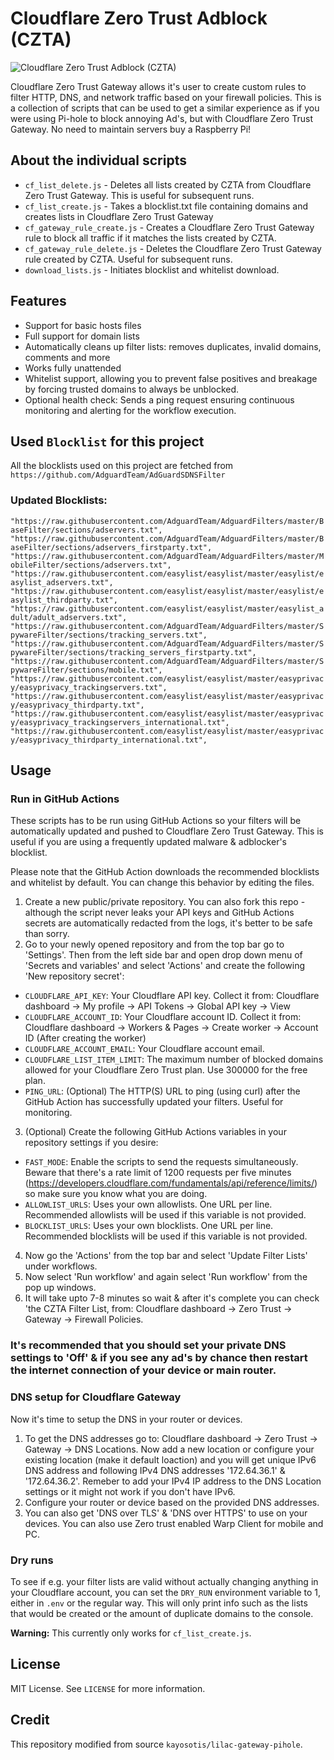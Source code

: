 # Cloudflare Zero Trust Adblock (CZTA)

![Cloudflare Zero Trust Adblock (CZTA)](https://github.com/nayemahmedniloy/ReactNativeSetup/assets/71997569/13b655bd-97c4-4565-8efb-5cf9733ce164)

Cloudflare Zero Trust Gateway allows it's user to create custom rules to filter HTTP, DNS, and network traffic based on your firewall policies. This is a collection of scripts that can be used to get a similar experience as if you were using Pi-hole to block annoying Ad's, but with Cloudflare Zero Trust Gateway. No need to maintain servers buy a Raspberry Pi!

## About the individual scripts

- `cf_list_delete.js` - Deletes all lists created by CZTA from Cloudflare Zero Trust Gateway. This is useful for subsequent runs.
- `cf_list_create.js` - Takes a blocklist.txt file containing domains and creates lists in Cloudflare Zero Trust Gateway
- `cf_gateway_rule_create.js` - Creates a Cloudflare Zero Trust Gateway rule to block all traffic if it matches the lists created by CZTA.
- `cf_gateway_rule_delete.js` - Deletes the Cloudflare Zero Trust Gateway rule created by CZTA. Useful for subsequent runs.
- `download_lists.js` - Initiates blocklist and whitelist download.

## Features

- Support for basic hosts files
- Full support for domain lists
- Automatically cleans up filter lists: removes duplicates, invalid domains, comments and more
- Works fully unattended
- Whitelist support, allowing you to prevent false positives and breakage by forcing trusted domains to always be unblocked.
- Optional health check: Sends a ping request ensuring continuous monitoring and alerting for the workflow execution.

## Used `Blocklist` for this project

All the blocklists used on this project are fetched from `https://github.com/AdguardTeam/AdGuardSDNSFilter`

### Updated Blocklists:
 `"https://raw.githubusercontent.com/AdguardTeam/AdguardFilters/master/BaseFilter/sections/adservers.txt",
  "https://raw.githubusercontent.com/AdguardTeam/AdguardFilters/master/BaseFilter/sections/adservers_firstparty.txt",
  "https://raw.githubusercontent.com/AdguardTeam/AdguardFilters/master/MobileFilter/sections/adservers.txt",
  "https://raw.githubusercontent.com/easylist/easylist/master/easylist/easylist_adservers.txt",
  "https://raw.githubusercontent.com/easylist/easylist/master/easylist/easylist_thirdparty.txt",
  "https://raw.githubusercontent.com/easylist/easylist/master/easylist_adult/adult_adservers.txt",
  "https://raw.githubusercontent.com/AdguardTeam/AdguardFilters/master/SpywareFilter/sections/tracking_servers.txt",
  "https://raw.githubusercontent.com/AdguardTeam/AdguardFilters/master/SpywareFilter/sections/tracking_servers_firstparty.txt",
  "https://raw.githubusercontent.com/AdguardTeam/AdguardFilters/master/SpywareFilter/sections/mobile.txt",
  "https://raw.githubusercontent.com/easylist/easylist/master/easyprivacy/easyprivacy_trackingservers.txt",
  "https://raw.githubusercontent.com/easylist/easylist/master/easyprivacy/easyprivacy_thirdparty.txt",
  "https://raw.githubusercontent.com/easylist/easylist/master/easyprivacy/easyprivacy_trackingservers_international.txt",
  "https://raw.githubusercontent.com/easylist/easylist/master/easyprivacy/easyprivacy_thirdparty_international.txt",`

## Usage 

### Run in GitHub Actions

These scripts has to be run using GitHub Actions so your filters will be automatically updated and pushed to Cloudflare Zero Trust Gateway. This is useful if you are using a frequently updated malware & adblocker's blocklist.

Please note that the GitHub Action downloads the recommended blocklists and whitelist by default. You can change this behavior by editing the files.

1. Create a new public/private repository. You can also fork this repo - although the script never leaks your API keys and GitHub Actions secrets are automatically redacted from the logs, it's better to be safe than sorry.
2. Go to your newly opened repository and from the top bar go to 'Settings'. Then from the left side bar and open drop down menu of 'Secrets and variables' and select 'Actions' and create the following 'New repository secret':

- `CLOUDFLARE_API_KEY`: Your Cloudflare API key. Collect it from: Cloudflare dashboard -> My profile -> API Tokens -> Global API key -> View
- `CLOUDFLARE_ACCOUNT_ID`: Your Cloudflare account ID. Collect it from: Cloudflare dashboard -> Workers & Pages -> Create worker -> Account ID (After creating the worker)
- `CLOUDFLARE_ACCOUNT_EMAIL`: Your Cloudflare account email.
- `CLOUDFLARE_LIST_ITEM_LIMIT`: The maximum number of blocked domains allowed for your Cloudflare Zero Trust plan. Use 300000 for the free plan.
- `PING_URL`: (Optional) The HTTP(S) URL to ping (using curl) after the GitHub Action has successfully updated your filters. Useful for monitoring.

3. (Optional) Create the following GitHub Actions variables in your repository settings if you desire:

- `FAST_MODE`: Enable the scripts to send the requests simultaneously. Beware that there's a rate limit of 1200 requests per five minutes (https://developers.cloudflare.com/fundamentals/api/reference/limits/) so make sure you know what you are doing.
- `ALLOWLIST_URLS`: Uses your own allowlists. One URL per line. Recommended allowlists will be used if this variable is not provided.
- `BLOCKLIST_URLS`: Uses your own blocklists. One URL per line. Recommended blocklists will be used if this variable is not provided.

4. Now go the 'Actions' from the top bar and select 'Update Filter Lists' under workflows.
5. Now select 'Run workflow' and again select 'Run workflow' from the pop up windows.
6. It will take upto 7-8 minutes so wait & after it's complete you can check 'the CZTA Filter List, from: Cloudflare dashboard -> Zero Trust -> Gateway -> Firewall Policies.
### It's recommended that you should set your private DNS settings to 'Off' & if you see any ad's by chance then restart the internet connection of your device or main router.

### DNS setup for Cloudflare Gateway

Now it's time to setup the DNS in your router or devices.

1. To get the DNS addresses go to: Cloudflare dashboard -> Zero Trust -> Gateway -> DNS Locations. Now add a new location or configure your existing location (make it default loaction) and you will get unique IPv6 DNS address and following IPv4 DNS addresses '172.64.36.1' & '172.64.36.2'. Remeber to add your IPv4 IP address to the DNS Location settings or it might not work if you don't have IPv6.
2. Configure your router or device based on the provided DNS addresses.
3. You can also get 'DNS over TLS' & 'DNS over HTTPS' to use on your devices. You can also use Zero trust enabled Warp Client for mobile and PC.

### Dry runs

To see if e.g. your filter lists are valid without actually changing anything in your Cloudflare account, you can set the `DRY_RUN` environment variable to 1, either in `.env` or the regular way. This will only print info such as the lists that would be created or the amount of duplicate domains to the console.

**Warning:** This currently only works for `cf_list_create.js`.

## License

MIT License. See `LICENSE` for more information.

## Credit

This repository modified from source `kayosotis/lilac-gateway-pihole`.

